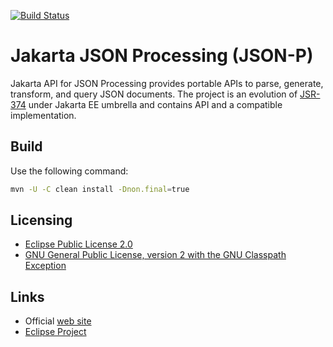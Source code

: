 [![Build Status](https://travis-ci.org/eclipse-ee4j/jsonp.svg?branch=master)](https://travis-ci.org/eclipse-ee4j/jsonp)

# Jakarta JSON Processing (JSON-P)

Jakarta API for JSON Processing provides portable APIs to parse, generate, transform, and query JSON documents. The project is an evolution of [JSR-374](https://jcp.org/en/jsr/detail?id=374) under Jakarta EE umbrella and contains API and a compatible implementation. 

## Build

Use the following command:
```bash 
mvn -U -C clean install -Dnon.final=true
```

## Licensing

- [Eclipse Public License 2.0](https://projects.eclipse.org/license/epl-2.0)
- [GNU General Public License, version 2 with the GNU Classpath Exception](https://projects.eclipse.org/license/secondary-gpl-2.0-cp)

## Links

- Official [web site](https://eclipse-ee4j.github.io/jsonp/)
- [Eclipse Project](https://projects.eclipse.org/projects/ee4j.jsonp/)
